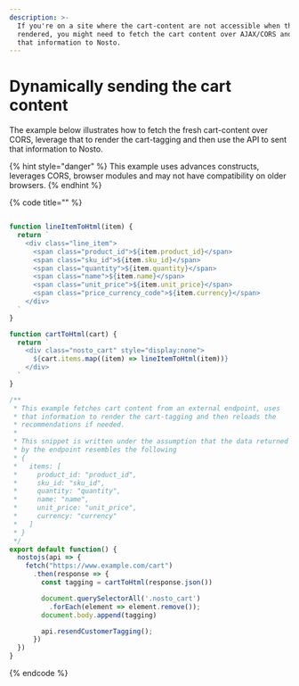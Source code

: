 ```yaml
---
description: >-
  If you're on a site where the cart-content are not accessible when the page is
  rendered, you might need to fetch the cart content over AJAX/CORS and send
  that information to Nosto.
---
```


# Dynamically sending the cart content

The example below illustrates how to fetch the fresh cart-content over CORS, leverage that to render the cart-tagging and then use the API to sent that information to Nosto.

{% hint style="danger" %}
This example uses advances constructs, leverages CORS, browser modules and may not have compatibility on older browsers.
{% endhint %}

{% code title="" %}
```javascript

function lineItemToHtml(item) {
  return `
    <div class="line_item">
      <span class="product_id">${item.product_id}</span>
      <span class="sku_id">${item.sku_id}</span>
      <span class="quantity">${item.quantity}</span>
      <span class="name">${item.name}</span>
      <span class="unit_price">${item.unit_price}</span>
      <span class="price_currency_code">${item.currency}</span>
    </div>
  `
}

function cartToHtml(cart) {
  return `
    <div class="nosto_cart" style="display:none">
      ${cart.items.map((item) => lineItemToHtml(item))}
    </div>
  `
}

/**
 * This example fetches cart content from an external endpoint, uses 
 * that information to render the cart-tagging and then reloads the 
 * recommendations if needed.
 *
 * This snippet is written under the assumption that the data returned
 * by the endpoint resembles the following
 * {
 *   items: [
 *     product_id: "product_id",
 *     sku_id: "sku_id",
 *     quantity: "quantity",
 *     name: "name",
 *     unit_price: "unit_price",
 *     currency: "currency"
 *   ]
 * }
 */
export default function() {
  nostojs(api => {
    fetch("https://www.example.com/cart")
      .then(response => {
        const tagging = cartToHtml(response.json())

        document.querySelectorAll('.nosto_cart')
          .forEach(element => element.remove());
        document.body.append(tagging)

        api.resendCustomerTagging();
      })
  })
}
```
{% endcode %}



